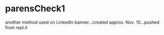 # parensCheck1

another method used on LinkedIn banner...created approx. Nov. 10...pushed from repl.it
